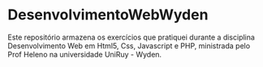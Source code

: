 # DesenvolvimentoWebWyden
Este repositório armazena os exercícios que pratiquei durante a disciplina Desenvolvimento Web em Html5, Css, Javascript e PHP, ministrada pelo Prof Heleno na universidade UniRuy - Wyden.
